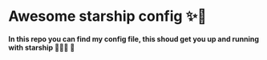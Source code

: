 # Awesome starship config ✨🚀
**In this repo you can find my config file, this shoud get you up and running with starship 🏃🏽‍♂️ 🚀**
